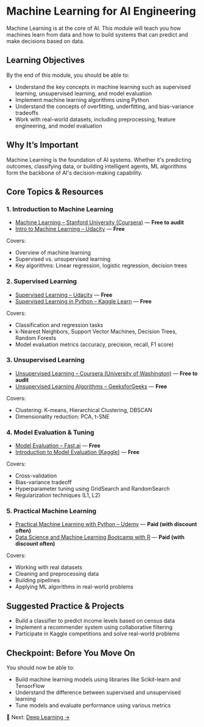 # Machine Learning for AI Engineering

Machine Learning is at the core of AI. This module will teach you how machines learn from data and how to build systems that can predict and make decisions based on data.

## Learning Objectives

By the end of this module, you should be able to:

- Understand the key concepts in machine learning such as supervised learning, unsupervised learning, and model evaluation
- Implement machine learning algorithms using Python
- Understand the concepts of overfitting, underfitting, and bias-variance tradeoffs
- Work with real-world datasets, including preprocessing, feature engineering, and model evaluation


## Why It’s Important

Machine Learning is the foundation of AI systems. Whether it's predicting outcomes, classifying data, or building intelligent agents, ML algorithms form the backbone of AI's decision-making capability.

## Core Topics & Resources

### 1. Introduction to Machine Learning

- [Machine Learning – Stanford University (Coursera)](https://www.coursera.org/learn/machine-learning) — **Free to audit**
- [Intro to Machine Learning – Udacity](https://www.udacity.com/course/intro-to-machine-learning-with-pytorch--ud188) — **Free**

Covers:
- Overview of machine learning
- Supervised vs. unsupervised learning
- Key algorithms: Linear regression, logistic regression, decision trees

### 2. Supervised Learning

- [Supervised Learning – Udacity](https://www.udacity.com/course/intro-to-machine-learning-with-pytorch--ud188) — **Free**
- [Supervised Learning in Python – Kaggle Learn](https://www.kaggle.com/learn/machine-learning) — **Free**

Covers:
- Classification and regression tasks
- k-Nearest Neighbors, Support Vector Machines, Decision Trees, Random Forests
- Model evaluation metrics (accuracy, precision, recall, F1 score)

### 3. Unsupervised Learning

- [Unsupervised Learning – Coursera (University of Washington)](https://www.coursera.org/learn/unsupervised-learning) — **Free to audit**
- [Unsupervised Learning Algorithms – GeeksforGeeks](https://www.geeksforgeeks.org/machine-learning-unsupervised-learning/) — **Free**

Covers:
- Clustering: K-means, Hierarchical Clustering, DBSCAN
- Dimensionality reduction: PCA, t-SNE

### 4. Model Evaluation & Tuning

- [Model Evaluation – Fast.ai](https://course.fast.ai/) — **Free**
- [Introduction to Model Evaluation (Kaggle)](https://www.kaggle.com/learn/intro-to-machine-learning) — **Free**

Covers:
- Cross-validation
- Bias-variance tradeoff
- Hyperparameter tuning using GridSearch and RandomSearch
- Regularization techniques (L1, L2)

### 5. Practical Machine Learning

- [Practical Machine Learning with Python – Udemy](https://www.udemy.com/course/practical-machine-learning-with-python/) — **Paid (with discount often)**
- [Data Science and Machine Learning Bootcamp with R](https://www.udemy.com/course/data-science-and-machine-learning-bootcamp-with-r/) — **Paid (with discount often)**

Covers:
- Working with real datasets
- Cleaning and preprocessing data
- Building pipelines
- Applying ML algorithms in real-world problems

## Suggested Practice & Projects

- Build a classifier to predict income levels based on census data
- Implement a recommender system using collaborative filtering
- Participate in Kaggle competitions and solve real-world problems

## Checkpoint: Before You Move On
You should now be able to:

- Build machine learning models using libraries like Scikit-learn and TensorFlow
- Understand the difference between supervised and unsupervised learning
- Tune models and evaluate performance using various metrics

🔗 Next: [Deep Learning →](./04_deep-learning.md)
